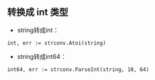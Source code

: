 ## 转换成 int 类型
* string转成int：

```golang
int, err := strconv.Atoi(string)
```

* string转成int64：

```golang
int64, err := strconv.ParseInt(string, 10, 64)
```